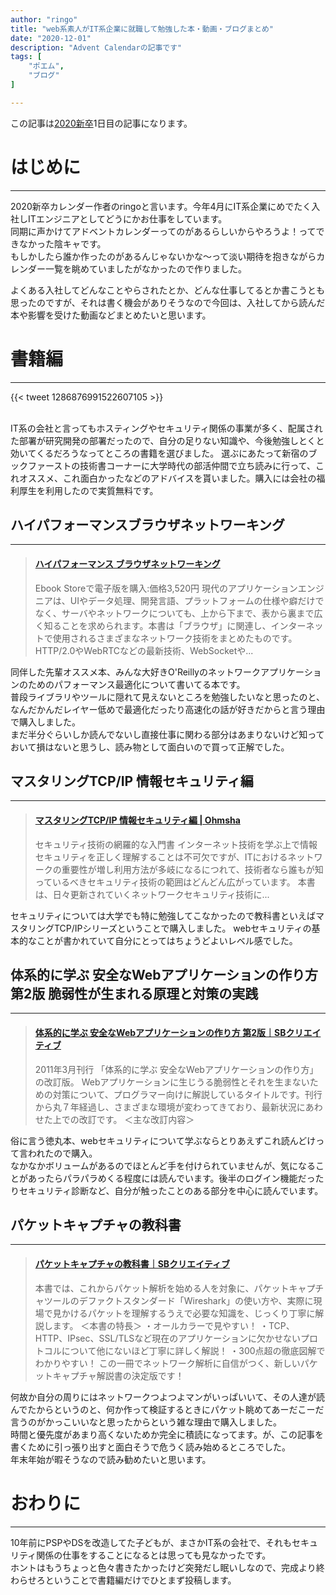 ```yaml
---
author: "ringo"
title: "web系素人がIT系企業に就職して勉強した本・動画・ブログまとめ"
date: "2020-12-01"
description: "Advent Calendarの記事です"
tags: [
    "ポエム",
    "ブログ"
]

---
```


この記事は[2020新卒](https://adventar.org/calendars/5868)1日目の記事になります。

<!--more-->

# はじめに
---

2020新卒カレンダー作者のringoと言います。今年4月にIT系企業にめでたく入社しITエンジニアとしてどうにかお仕事をしています。  
同期に声かけてアドベントカレンダーってのがあるらしいからやろうよ！ってできなかった陰キャです。  
もしかしたら誰か作ったのがあるんじゃないかな～って淡い期待を抱きながらカレンダー一覧を眺めていましたがなかったので作りました。

よくある入社してどんなことやらされたとか、どんな仕事してるとか書こうとも思ったのですが、それは書く機会がありそうなので今回は、入社してから読んだ本や影響を受けた動画などまとめたいと思います。

# 書籍編
---
{{< tweet 1286876991522607105 >}}  

<br>
IT系の会社と言ってもホスティングやセキュリティ関係の事業が多く、配属された部署が研究開発の部署だったので、自分の足りない知識や、今後勉強しとくと効いてくるだろうなってところの書籍を選びました。  
選ぶにあたって新宿のブックファーストの技術書コーナーに大学時代の部活仲間で立ち読みに行って、これオススメ、これ面白かったなどのアドバイスを貰いました。購入には会社の福利厚生を利用したので実質無料です。

## **ハイパフォーマンスブラウザネットワーキング**
---
<blockquote class="embedly-card"><h4><a href="https://www.oreilly.co.jp/books/9784873116761/">ハイパフォーマンス ブラウザネットワーキング</a></h4><p>Ebook Storeで電子版を購入:価格3,520円 現代のアプリケーションエンジニアは、UIやデータ処理、開発言語、プラットフォームの仕様や癖だけでなく、サーバやネットワークについても、上から下まで、表から裏まで広く知ることを求められます。本書は「ブラウザ」に関連し、インターネットで使用されるさまざまなネットワーク技術をまとめたものです。HTTP/2.0やWebRTCなどの最新技術、WebSocketや...</p></blockquote>
<script async src="//cdn.embedly.com/widgets/platform.js" charset="UTF-8"></script>

同伴した先輩オススメ本、みんな大好きO'Reillyのネットワークアプリケーションのためのパフォーマンス最適化について書いてる本です。  
普段ライブラリやツールに隠れて見えないところを勉強したいなと思ったのと、なんだかんだレイヤー低めで最適化だったり高速化の話が好きだからと言う理由で購入しました。  
まだ半分ぐらいしか読んでないし直接仕事に関わる部分はあまりないけど知っておいて損はないと思うし、読み物として面白いので買って正解でした。
<br>

## マスタリングTCP/IP 情報セキュリティ編
---
<blockquote class="embedly-card"><h4><a href="https://www.ohmsha.co.jp/book/9784274069215/">マスタリングTCP/IP 情報セキュリティ編 | Ohmsha</a></h4><p>セキュリティ技術の網羅的な入門書 インターネット技術を学ぶ上で情報セキュリティを正しく理解することは不可欠ですが、ITにおけるネットワークの重要性が増し利用方法が多岐になるにつれて、技術者なら誰もが知っているべきセキュリティ技術の範囲はどんどん広がっています。 本書は、日々更新されていくネットワークセキュリティ技術に...</p></blockquote>
<script async src="//cdn.embedly.com/widgets/platform.js" charset="UTF-8"></script>

セキュリティについては大学でも特に勉強してこなかったので教科書といえばマスタリングTCP/IPシリーズということで購入しました。
webセキュリティの基本的なことが書かれていて自分にとってはちょうどよいレベル感でした。
<br>

## 体系的に学ぶ 安全なWebアプリケーションの作り方 第2版 脆弱性が生まれる原理と対策の実践
---
<blockquote class="embedly-card"><h4><a href="https://www.sbcr.jp/product/4797393163/">体系的に学ぶ 安全なWebアプリケーションの作り方 第2版｜SBクリエイティブ</a></h4><p>2011年3月刊行 「体系的に学ぶ 安全なWebアプリケーションの作り方」の改訂版。 Webアプリケーションに生じうる脆弱性とそれを生まないための対策について、プログラマー向けに解説しているタイトルです。刊行から丸７年経過し、さまざまな環境が変わってきており、最新状況にあわせた上での改訂です。 ＜主な改訂内容＞</p></blockquote>
<script async src="//cdn.embedly.com/widgets/platform.js" charset="UTF-8"></script>

俗に言う徳丸本、webセキュリティについて学ぶならとりあえずこれ読んどけって言われたので購入。  
なかなかボリュームがあるのでほとんど手を付けられていませんが、気になることがあったらパラパラめくる程度には読んでいます。後半のログイン機能だったりセキュリティ診断など、自分が触ったことのある部分を中心に読んでいます。
<br>

## パケットキャプチャの教科書
---
<blockquote class="embedly-card"><h4><a href="https://www.sbcr.jp/product/4797390711/">パケットキャプチャの教科書｜SBクリエイティブ</a></h4><p>本書では、これからパケット解析を始める人を対象に、パケットキャプチャツールのデファクトスタンダード「Wireshark」の使い方や、実際に現場で見かけるパケットを理解するうえで必要な知識を、じっくり丁寧に解説します。 ＜本書の特長＞ ・オールカラーで見やすい！ ・TCP、HTTP、IPsec、SSL/TLSなど現在のアプリケーションに欠かせないプロトコルについて他にないほど丁寧に詳しく解説！ ・300点超の徹底図解でわかりやすい！ この一冊でネットワーク解析に自信がつく、新しいパケットキャプチャ解説書の決定版です！ </p></blockquote>
<script async src="//cdn.embedly.com/widgets/platform.js" charset="UTF-8"></script>

何故か自分の周りにはネットワークつよつよマンがいっぱいいて、その人達が読んでたからというのと、何か作って検証するときにパケット眺めてあーだこーだ言うのがかっこいいなと思ったからという雑な理由で購入しました。  
時間と優先度があまり高くないためか完全に積読になってます。が、この記事を書くために引っ張り出すと面白そうで危うく読み始めるところでした。  
年末年始が暇そうなので読み勧めたいと思います。
<br>

# おわりに
---

10年前にPSPやDSを改造してた子どもが、まさかIT系の会社で、それもセキュリティ関係の仕事をすることになるとは思っても見なかったです。  
ホントはもうちょっと色々書きたかったけど突発だし眠いしなので、完成より終わらせろということで書籍編だけでひとまず投稿します。
